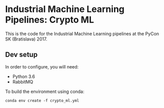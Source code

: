 # Industrial Machine Learning Pipelines: Crypto ML
This is the code for the Industrial Machine Learning 
pipelines at the PyCon SK (Bratislava) 2017.

## Dev setup

In order to configure, you will need:
* Python 3.6
* RabbitMQ


To build the environment using conda:
```
conda env create -f crypto_ml.yml 
```


